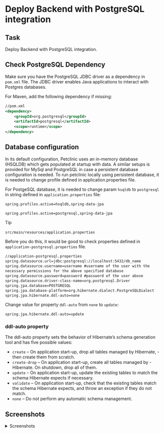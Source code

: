 # Deploy Backend with PostgreSQL integration

## Task
Deploy Backend with PostgreSQL integration.

## Check PostgreSQL Dependency
Make sure you have the PostgreSQL JDBC driver as a dependency in `pom.xml` file. The JDBC driver enables Java applications to interact with Postgres databases.

For Maven, add the following dependency if missing:

```xml
//pom.xml
<dependency>
    <groupId>org.postgresql</groupId>
    <artifactId>postgresql</artifactId>
    <scope>runtime</scope>
</dependency>
```

## Database configuration 

In its default configuration, Petclinic uses an in-memory database (HSQLDB) which gets populated at startup with data. A similar setups is provided for MySql and PostgreSQL in case a persistent database configuration is needed. To run petclinic locally using persistent database, it is needed to change profile defined in application.properties file.

For PostgeSQL database, it is needed to change param `hsqldb` to `postgresql` in string defined in `application.properties` file:
```
spring.profiles.active=hsqldb,spring-data-jpa
```
```
spring.profiles.active=postgresql,spring-data-jpa
```

 > [!TIP]
 > `src/main/resources/application.properties`

Before you do this, it would be good to check properties defined in `application-postgresql.properties` file.

```
//application-postgresql.properties
spring.datasource.url=jdbc:postgresql://localhost:5432/db_name
spring.datasource.username=username #username of the user with the necessary permissions for the above specified database 
spring.datasource.password=password #password of the user above
spring.datasource.driver-class-name=org.postgresql.Driver
spring.jpa.database=POSTGRESQL
spring.jpa.database-platform=org.hibernate.dialect.PostgreSQLDialect
spring.jpa.hibernate.ddl-auto=none
```

Change value for property `ddl-auto` from `none` to `update`:
```
spring.jpa.hibernate.ddl-auto=update
```

### ddl-auto property

The ddl-auto property sets the behavior of Hibernate’s schema generation tool and has five possible values:
- `create` – On application start-up, drop all tables managed by Hibernate, - then create them from scratch.
- `create-drop` – On application start-up, create all tables managed by - Hibernate. On shutdown, drop all of them.
- `update` – On application start-up, update the existing tables to match the schema Hibernate expects if necessary.
- `validate` – On application start-up, check that the existing tables match the schema Hibernate expects, and throw an exception if they do not match.
- `none` – Do not perform any automatic schema management.

## Screenshots 

<details>
<summary>Screenshots</summary>

Select query in psql on table `specialties`:  
![01](/06-backend-postgresql-integration/01_screenshot_db_select_before.png)

Executed POST method in Swagger:  
![02](/06-backend-postgresql-integration/02_screenshot_post_1.png)
![03](/06-backend-postgresql-integration/03_screenshot_post_2.png)

Status code after manipulation of data:  
![04](/06-backend-postgresql-integration/04_screenshot_post_status_code.png)

Select query in psql on table `specialties` after manipulation of data:  
![05](/06-backend-postgresql-integration/05_screenshot_db_select_after.png)
</details>
